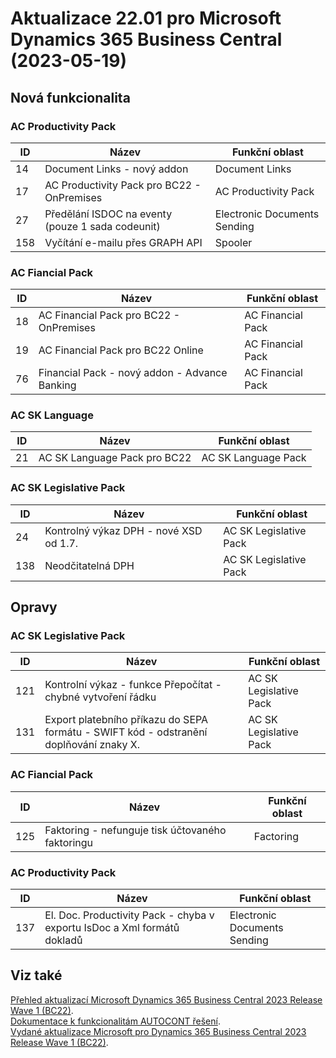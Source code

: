 ﻿# Aktualizace 22.01 pro Microsoft Dynamics 365 Business Central (2023-05-19)

## Nová funkcionalita

### AC Productivity Pack

| ID | Název | Funkční oblast|
| --------- | --------- | --------- |
|14|Document Links - nový addon|Document Links|
|17|AC Productivity Pack pro BC22 - OnPremises|AC Productivity Pack|
|27|Předělání ISDOC na eventy (pouze 1 sada codeunit)|Electronic Documents Sending|
|158|Vyčítání e-mailu přes GRAPH API|Spooler|

### AC Fiancial Pack

| ID | Název | Funkční oblast|
| --------- | --------- | --------- |
|18|AC Financial Pack pro BC22 - OnPremises|AC Financial Pack|
|19|AC Financial Pack pro BC22 Online|AC Financial Pack|
|76|Financial Pack - nový addon - Advance Banking|AC Financial Pack|

### AC SK Language

| ID | Název | Funkční oblast|
| --------- | --------- | --------- |
|21|AC SK Language Pack pro BC22|AC SK Language Pack|

### AC SK Legislative Pack

| ID | Název | Funkční oblast|
| --------- | --------- | --------- |
|24|Kontrolný výkaz DPH - nové XSD od 1.7.|AC SK Legislative Pack|
|138|Neodčitatelná DPH|AC SK Legislative Pack|

## Opravy

### AC SK Legislative Pack

| ID | Název | Funkční oblast|
| --------- | --------- | --------- |
|121|Kontrolní výkaz - funkce Přepočítat - chybné vytvoření řádku|AC SK Legislative Pack|
|131|Export platebního příkazu do SEPA formátu - SWIFT kód - odstranění doplňování znaky X. |AC SK Legislative Pack|

### AC Fiancial Pack

| ID | Název | Funkční oblast|
| --------- | --------- | --------- |
|125|Faktoring - nefunguje tisk účtovaného faktoringu|Factoring|

### AC Productivity Pack

| ID | Název | Funkční oblast|
| --------- | --------- | --------- |
|137|El. Doc. Productivity Pack - chyba v exportu IsDoc a Xml formátů dokladů|Electronic Documents Sending|

## Viz také 

[Přehled aktualizací Microsoft Dynamics 365 Business Central 2023 Release Wave 1 (BC22)](Updates-bc22.md).  
[Dokumentace k funkcionalitám AUTOCONT řešení](https://muj.autocont.cz/docs/cs-cz/dynamics365/business-central/AC-Solutions/ac-solutions.html).  
[Vydané aktualizace Microsoft pro Dynamics 365 Business Central 2023 Release Wave 1 (BC22)](https://support.microsoft.com/en-us/topic/released-updates-for-microsoft-dynamics-365-business-central-2023-release-wave-1-37e2d08e-6f61-4522-90ba-1cea59d8de51).  

